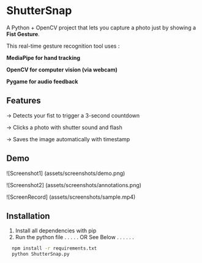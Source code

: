 
# ShutterSnap 

A Python + OpenCV project that lets you capture a photo just by showing a **Fist Gesture**.

This real-time gesture recognition tool uses :

**MediaPipe for hand tracking**

**OpenCV for computer vision (via webcam)**

**Pygame for audio feedback**


## Features
-> Detects your fist to trigger a 3-second countdown

-> Clicks a photo with shutter sound and flash

-> Saves the image automatically with timestamp
## Demo

![Screenshot1] (assets/screenshots/demo.png)

![Screenshot2] (assets/screenshots/annotations.png)

![ScreenRecord] (assets/screenshots/sample.mp4)

## Installation

1) Install all dependencies with pip
2) Run the python file
.
.
.
.
.
OR See Below
.
.
.
.
.
.


```bash
  npm install -r requirements.txt
  python ShutterSnap.py
```
    